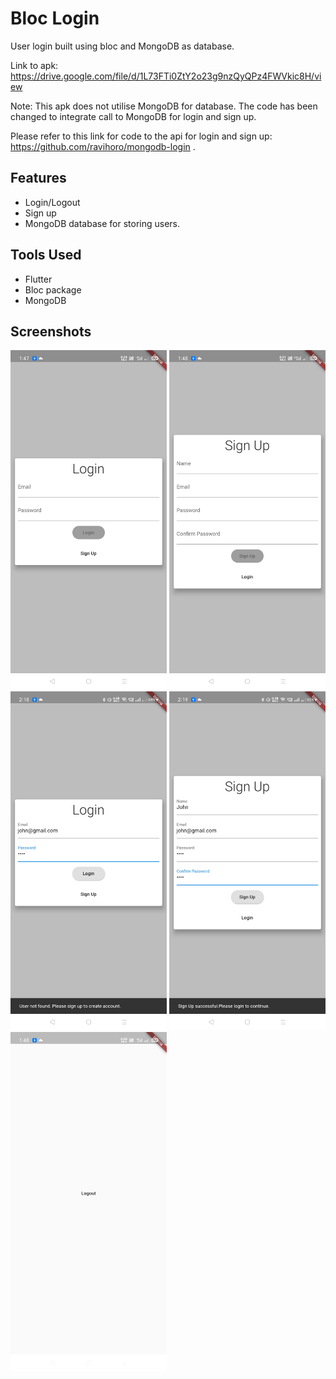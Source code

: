 # Bloc Login

User login built using bloc and MongoDB as database.

Link to apk: https://drive.google.com/file/d/1L73FTi0ZtY2o23g9nzQyQPz4FWVkic8H/view

Note: This apk does not utilise MongoDB for database. The code has been changed to integrate call to MongoDB for login and sign up.

Please refer to this link for code to the api for login and sign up: https://github.com/ravihoro/mongodb-login . 

## Features
- Login/Logout
- Sign up
- MongoDB database for storing users.

## Tools Used
- Flutter
- Bloc package
- MongoDB

## Screenshots
<img src = "screenshots/login_1.jpg" width = 250> <img src = "screenshots/login_2.jpg" width = 250>  <img src = "screenshots/login_3.jpg" width = 250> <img src = "screenshots/login_4.jpg" width = 250> <img src = "screenshots/login_5.jpg" width = 250>